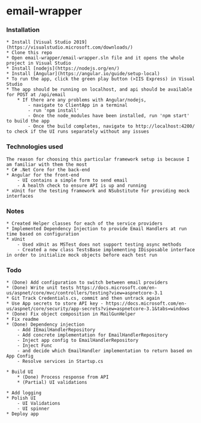 # email-wrapper

### Installation
	* Install [Visual Studio 2019](https://visualstudio.microsoft.com/downloads/)
	* Clone this repo
	* Open email-wrapper/email-wrapper.sln file and it opens the whole project in Visual Studio
	* Install [nodejs](https://nodejs.org/en/)
	* Install [Angular](https://angular.io/guide/setup-local)
	* To run the app, click the green play button (>IIS Express) in Visual Studio
	* The app should be running on localhost, and api should be available for POST at /api/email
		* If there are any problems with Angular/nodejs, 
			- navigate to ClientApp in a terminal 
			- run 'npm install' 
			- Once the node_modules have been installed, run 'npm start' to build the app
			- Once the build completes, navigate to http://localhost:4200/ to check if the UI runs separately without any issues
### Technologies used
	The reason for choosing this particular framework setup is because I am familiar with them the most
	* C# .Net Core for the back-end
	* Angular for the front-end
		- UI contains a simple form to send email
		- A health check to ensure API is up and running
	* xUnit for the testing framework and NSubstitute for providing mock interfaces
	
### Notes
	* Created Helper classes for each of the service providers 
	* Implemented Dependency Injection to provide Email Handlers at run time based on configuration
	* xUnit
		- Used xUnit as MSTest does not support testing async methods
		- Created a new class TestsBase implementing IDisposable interface in order to initialize mock objects before each test run
	
### Todo
	* (Done) Add configuration to switch between email providers 
	* (Done) Write unit tests https://docs.microsoft.com/en-us/aspnet/core/mvc/controllers/testing?view=aspnetcore-3.1
	* Git Track Credentials.cs, commit and then untrack again
	* Use App secrets to store API key - https://docs.microsoft.com/en-us/aspnet/core/security/app-secrets?view=aspnetcore-3.1&tabs=windows
	* (Done) Fix object composition in MailGunHelper
	* Fix readme
	* (Done) Dependency injection
		- Add IEmailHandlerRepository
		- Add concrete implementation for EmailHandlerRepository 
		- Inject app config to EmailHandlerRepository 
		- Inject Func
		- and decide which EmailHandler implementation to return based on App Config
		- Resolve services in Startup.cs

	* Build UI
		* (Done) Process response from API
		* (Partial) UI validations
	
	* Add logging
	* Polish UI
		- UI Validations
		- UI spinner
	* Deploy app